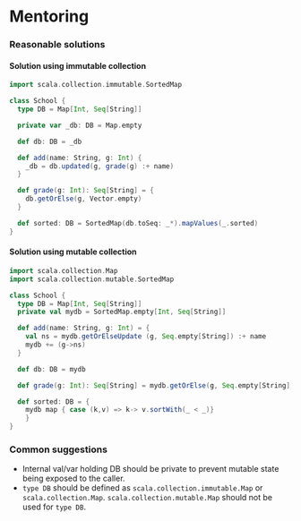# Mentoring

### Reasonable solutions

#### Solution using immutable collection

```scala
import scala.collection.immutable.SortedMap

class School {
  type DB = Map[Int, Seq[String]]

  private var _db: DB = Map.empty

  def db: DB = _db

  def add(name: String, g: Int) {
    _db = db.updated(g, grade(g) :+ name)
  }

  def grade(g: Int): Seq[String] = {
    db.getOrElse(g, Vector.empty)
  }

  def sorted: DB = SortedMap(db.toSeq: _*).mapValues(_.sorted)
}
```

#### Solution using mutable collection

```scala
import scala.collection.Map
import scala.collection.mutable.SortedMap

class School {
  type DB = Map[Int, Seq[String]]
  private val mydb = SortedMap.empty[Int, Seq[String]]

  def add(name: String, g: Int) = {
    val ns = mydb.getOrElseUpdate (g, Seq.empty[String]) :+ name
    mydb += (g->ns)
  }

  def db: DB = mydb

  def grade(g: Int): Seq[String] = mydb.getOrElse(g, Seq.empty[String])

  def sorted: DB = {
    mydb map { case (k,v) => k-> v.sortWith(_ < _)}
    }
}
```

### Common suggestions

- Internal val/var holding DB should be private to prevent mutable state being exposed to the caller.
- `type DB` should be defined as `scala.collection.immutable.Map` or  `scala.collection.Map`. `scala.collection.mutable.Map` should not be used for `type DB`.